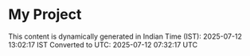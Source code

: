 # My Project

This content is dynamically generated in Indian Time (IST): 2025-07-12 13:02:17 IST
Converted to UTC: 2025-07-12 07:32:17 UTC
